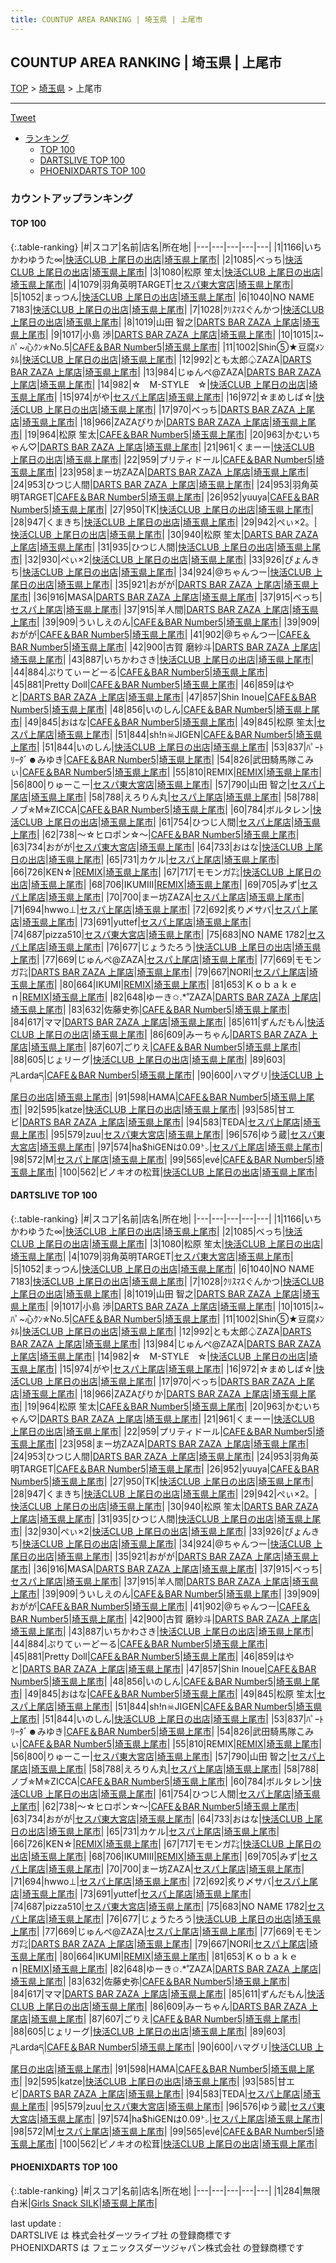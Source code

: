 ```yaml
---
title: COUNTUP AREA RANKING | 埼玉県 | 上尾市
---
```

## COUNTUP AREA RANKING | 埼玉県 | 上尾市

[TOP](/darts/rank/) > [埼玉県](/darts/rank/埼玉県/) > 上尾市

___

<a href="https://twitter.com/share?ref_src=twsrc%5Etfw" data-text="COUNTUP AREA RANKING | 埼玉県上尾市" class="twitter-share-button" data-hashtags="DARTSLIVE,PHOENIXDARTS,darts,ダーツ" data-show-count="false">Tweet</a>

* [ランキング](#カウントアップランキング)
    * [TOP 100](#top-100)
    * [DARTSLIVE TOP 100](#dartslive-top-100)
    * [PHOENIXDARTS TOP 100](#phoenixdarts-top-100)

### カウントアップランキング

#### TOP 100



{:.table-ranking}
|#|スコア|名前|店名|所在地|
|---|---|---|---|---|
|1|1166|<span class="rank-name-dl">いちかわゆうた∞</span>|<a href="https://search.dartslive.com/jp/shop/0dad7f54028bfe35f454cb89828a1cfe">快活CLUB 上尾日の出店</a>|<a href="/darts/rank/埼玉県/上尾市">埼玉県上尾市</a>|
|2|1085|<span class="rank-name-dl">べっち</span>|<a href="https://search.dartslive.com/jp/shop/0dad7f54028bfe35f454cb89828a1cfe">快活CLUB 上尾日の出店</a>|<a href="/darts/rank/埼玉県/上尾市">埼玉県上尾市</a>|
|3|1080|<span class="rank-name-dl">松原 笙太</span>|<a href="https://search.dartslive.com/jp/shop/0dad7f54028bfe35f454cb89828a1cfe">快活CLUB 上尾日の出店</a>|<a href="/darts/rank/埼玉県/上尾市">埼玉県上尾市</a>|
|4|1079|<span class="rank-name-dl">羽角英明TARGET</span>|<a href="https://search.dartslive.com/jp/shop/ed262f0c6525d0c70d9b047a20a7ba1e">セスパ東大宮店</a>|<a href="/darts/rank/埼玉県/上尾市">埼玉県上尾市</a>|
|5|1052|<span class="rank-name-dl">まっつん</span>|<a href="https://search.dartslive.com/jp/shop/0dad7f54028bfe35f454cb89828a1cfe">快活CLUB 上尾日の出店</a>|<a href="/darts/rank/埼玉県/上尾市">埼玉県上尾市</a>|
|6|1040|<span class="rank-name-dl">NO NAME 7183</span>|<a href="https://search.dartslive.com/jp/shop/0dad7f54028bfe35f454cb89828a1cfe">快活CLUB 上尾日の出店</a>|<a href="/darts/rank/埼玉県/上尾市">埼玉県上尾市</a>|
|7|1028|<span class="rank-name-dl">ｸﾘｽﾏｽぐんかつ</span>|<a href="https://search.dartslive.com/jp/shop/0dad7f54028bfe35f454cb89828a1cfe">快活CLUB 上尾日の出店</a>|<a href="/darts/rank/埼玉県/上尾市">埼玉県上尾市</a>|
|8|1019|<span class="rank-name-dl">山田 智之</span>|<a href="https://search.dartslive.com/jp/shop/736c6e2915581b6e0d9b047a20a7ba1e">DARTS BAR ZAZA 上尾店</a>|<a href="/darts/rank/埼玉県/上尾市">埼玉県上尾市</a>|
|9|1017|<span class="rank-name-dl">小島 渉</span>|<a href="https://search.dartslive.com/jp/shop/736c6e2915581b6e0d9b047a20a7ba1e">DARTS BAR ZAZA 上尾店</a>|<a href="/darts/rank/埼玉県/上尾市">埼玉県上尾市</a>|
|10|1015|<span class="rank-name-dl">ｽ~ﾊﾟ~心ｸﾝ✯No.5</span>|<a href="https://search.dartslive.com/jp/shop/0376d5a0e88baa7fb21333aee1bd51e4">CAFE＆BAR Number5</a>|<a href="/darts/rank/埼玉県/上尾市">埼玉県上尾市</a>|
|11|1002|<span class="rank-name-dl">Shin⑤★豆腐ﾒﾝﾀﾙ</span>|<a href="https://search.dartslive.com/jp/shop/0dad7f54028bfe35f454cb89828a1cfe">快活CLUB 上尾日の出店</a>|<a href="/darts/rank/埼玉県/上尾市">埼玉県上尾市</a>|
|12|992|<span class="rank-name-dl">とも太郎♤ZAZA</span>|<a href="https://search.dartslive.com/jp/shop/736c6e2915581b6e0d9b047a20a7ba1e">DARTS BAR ZAZA 上尾店</a>|<a href="/darts/rank/埼玉県/上尾市">埼玉県上尾市</a>|
|13|984|<span class="rank-name-dl">じゅんぺ@ZAZA</span>|<a href="https://search.dartslive.com/jp/shop/736c6e2915581b6e0d9b047a20a7ba1e">DARTS BAR ZAZA 上尾店</a>|<a href="/darts/rank/埼玉県/上尾市">埼玉県上尾市</a>|
|14|982|<span class="rank-name-dl">☆　M-STYLE　☆</span>|<a href="https://search.dartslive.com/jp/shop/0dad7f54028bfe35f454cb89828a1cfe">快活CLUB 上尾日の出店</a>|<a href="/darts/rank/埼玉県/上尾市">埼玉県上尾市</a>|
|15|974|<span class="rank-name-dl">がや</span>|<a href="https://search.dartslive.com/jp/shop/58d510b8d9cc704b0d9b047a20a7ba1e">セスパ上尾店</a>|<a href="/darts/rank/埼玉県/上尾市">埼玉県上尾市</a>|
|16|972|<span class="rank-name-dl">☆まめしば☆</span>|<a href="https://search.dartslive.com/jp/shop/0dad7f54028bfe35f454cb89828a1cfe">快活CLUB 上尾日の出店</a>|<a href="/darts/rank/埼玉県/上尾市">埼玉県上尾市</a>|
|17|970|<span class="rank-name-dl">べっち</span>|<a href="https://search.dartslive.com/jp/shop/736c6e2915581b6e0d9b047a20a7ba1e">DARTS BAR ZAZA 上尾店</a>|<a href="/darts/rank/埼玉県/上尾市">埼玉県上尾市</a>|
|18|966|<span class="rank-name-dl">ZAZAぴりか</span>|<a href="https://search.dartslive.com/jp/shop/736c6e2915581b6e0d9b047a20a7ba1e">DARTS BAR ZAZA 上尾店</a>|<a href="/darts/rank/埼玉県/上尾市">埼玉県上尾市</a>|
|19|964|<span class="rank-name-dl">松原 笙太</span>|<a href="https://search.dartslive.com/jp/shop/0376d5a0e88baa7fb21333aee1bd51e4">CAFE＆BAR Number5</a>|<a href="/darts/rank/埼玉県/上尾市">埼玉県上尾市</a>|
|20|963|<span class="rank-name-dl">かむいちゃん♡</span>|<a href="https://search.dartslive.com/jp/shop/736c6e2915581b6e0d9b047a20a7ba1e">DARTS BAR ZAZA 上尾店</a>|<a href="/darts/rank/埼玉県/上尾市">埼玉県上尾市</a>|
|21|961|<span class="rank-name-dl">くまーー</span>|<a href="https://search.dartslive.com/jp/shop/0dad7f54028bfe35f454cb89828a1cfe">快活CLUB 上尾日の出店</a>|<a href="/darts/rank/埼玉県/上尾市">埼玉県上尾市</a>|
|22|959|<span class="rank-name-dl">プリティドール</span>|<a href="https://search.dartslive.com/jp/shop/0376d5a0e88baa7fb21333aee1bd51e4">CAFE＆BAR Number5</a>|<a href="/darts/rank/埼玉県/上尾市">埼玉県上尾市</a>|
|23|958|<span class="rank-name-dl">まー坊ZAZA</span>|<a href="https://search.dartslive.com/jp/shop/736c6e2915581b6e0d9b047a20a7ba1e">DARTS BAR ZAZA 上尾店</a>|<a href="/darts/rank/埼玉県/上尾市">埼玉県上尾市</a>|
|24|953|<span class="rank-name-dl">ひつじ人間</span>|<a href="https://search.dartslive.com/jp/shop/736c6e2915581b6e0d9b047a20a7ba1e">DARTS BAR ZAZA 上尾店</a>|<a href="/darts/rank/埼玉県/上尾市">埼玉県上尾市</a>|
|24|953|<span class="rank-name-dl">羽角英明TARGET</span>|<a href="https://search.dartslive.com/jp/shop/0376d5a0e88baa7fb21333aee1bd51e4">CAFE＆BAR Number5</a>|<a href="/darts/rank/埼玉県/上尾市">埼玉県上尾市</a>|
|26|952|<span class="rank-name-dl">yuuya</span>|<a href="https://search.dartslive.com/jp/shop/0376d5a0e88baa7fb21333aee1bd51e4">CAFE＆BAR Number5</a>|<a href="/darts/rank/埼玉県/上尾市">埼玉県上尾市</a>|
|27|950|<span class="rank-name-dl">TK</span>|<a href="https://search.dartslive.com/jp/shop/0dad7f54028bfe35f454cb89828a1cfe">快活CLUB 上尾日の出店</a>|<a href="/darts/rank/埼玉県/上尾市">埼玉県上尾市</a>|
|28|947|<span class="rank-name-dl">くまきち</span>|<a href="https://search.dartslive.com/jp/shop/0dad7f54028bfe35f454cb89828a1cfe">快活CLUB 上尾日の出店</a>|<a href="/darts/rank/埼玉県/上尾市">埼玉県上尾市</a>|
|29|942|<span class="rank-name-dl">ぺぃ×2。</span>|<a href="https://search.dartslive.com/jp/shop/0dad7f54028bfe35f454cb89828a1cfe">快活CLUB 上尾日の出店</a>|<a href="/darts/rank/埼玉県/上尾市">埼玉県上尾市</a>|
|30|940|<span class="rank-name-dl">松原 笙太</span>|<a href="https://search.dartslive.com/jp/shop/736c6e2915581b6e0d9b047a20a7ba1e">DARTS BAR ZAZA 上尾店</a>|<a href="/darts/rank/埼玉県/上尾市">埼玉県上尾市</a>|
|31|935|<span class="rank-name-dl">ひつじ人間</span>|<a href="https://search.dartslive.com/jp/shop/0dad7f54028bfe35f454cb89828a1cfe">快活CLUB 上尾日の出店</a>|<a href="/darts/rank/埼玉県/上尾市">埼玉県上尾市</a>|
|32|930|<span class="rank-name-dl">ぺぃ×2</span>|<a href="https://search.dartslive.com/jp/shop/0dad7f54028bfe35f454cb89828a1cfe">快活CLUB 上尾日の出店</a>|<a href="/darts/rank/埼玉県/上尾市">埼玉県上尾市</a>|
|33|926|<span class="rank-name-dl">ぴょんきち</span>|<a href="https://search.dartslive.com/jp/shop/0dad7f54028bfe35f454cb89828a1cfe">快活CLUB 上尾日の出店</a>|<a href="/darts/rank/埼玉県/上尾市">埼玉県上尾市</a>|
|34|924|<span class="rank-name-dl">@ちゃんつー</span>|<a href="https://search.dartslive.com/jp/shop/0dad7f54028bfe35f454cb89828a1cfe">快活CLUB 上尾日の出店</a>|<a href="/darts/rank/埼玉県/上尾市">埼玉県上尾市</a>|
|35|921|<span class="rank-name-dl">おがが</span>|<a href="https://search.dartslive.com/jp/shop/736c6e2915581b6e0d9b047a20a7ba1e">DARTS BAR ZAZA 上尾店</a>|<a href="/darts/rank/埼玉県/上尾市">埼玉県上尾市</a>|
|36|916|<span class="rank-name-dl">MASA</span>|<a href="https://search.dartslive.com/jp/shop/736c6e2915581b6e0d9b047a20a7ba1e">DARTS BAR ZAZA 上尾店</a>|<a href="/darts/rank/埼玉県/上尾市">埼玉県上尾市</a>|
|37|915|<span class="rank-name-dl">べっち</span>|<a href="https://search.dartslive.com/jp/shop/58d510b8d9cc704b0d9b047a20a7ba1e">セスパ上尾店</a>|<a href="/darts/rank/埼玉県/上尾市">埼玉県上尾市</a>|
|37|915|<span class="rank-name-dl">羊人間</span>|<a href="https://search.dartslive.com/jp/shop/736c6e2915581b6e0d9b047a20a7ba1e">DARTS BAR ZAZA 上尾店</a>|<a href="/darts/rank/埼玉県/上尾市">埼玉県上尾市</a>|
|39|909|<span class="rank-name-dl">ういしえのん</span>|<a href="https://search.dartslive.com/jp/shop/0376d5a0e88baa7fb21333aee1bd51e4">CAFE＆BAR Number5</a>|<a href="/darts/rank/埼玉県/上尾市">埼玉県上尾市</a>|
|39|909|<span class="rank-name-dl">おがが</span>|<a href="https://search.dartslive.com/jp/shop/0376d5a0e88baa7fb21333aee1bd51e4">CAFE＆BAR Number5</a>|<a href="/darts/rank/埼玉県/上尾市">埼玉県上尾市</a>|
|41|902|<span class="rank-name-dl">@ちゃんつー</span>|<a href="https://search.dartslive.com/jp/shop/0376d5a0e88baa7fb21333aee1bd51e4">CAFE＆BAR Number5</a>|<a href="/darts/rank/埼玉県/上尾市">埼玉県上尾市</a>|
|42|900|<span class="rank-name-dl">古賀 磨紗斗</span>|<a href="https://search.dartslive.com/jp/shop/736c6e2915581b6e0d9b047a20a7ba1e">DARTS BAR ZAZA 上尾店</a>|<a href="/darts/rank/埼玉県/上尾市">埼玉県上尾市</a>|
|43|887|<span class="rank-name-dl">いちかわさき</span>|<a href="https://search.dartslive.com/jp/shop/0dad7f54028bfe35f454cb89828a1cfe">快活CLUB 上尾日の出店</a>|<a href="/darts/rank/埼玉県/上尾市">埼玉県上尾市</a>|
|44|884|<span class="rank-name-dl">ぷりてぃーどーる</span>|<a href="https://search.dartslive.com/jp/shop/0376d5a0e88baa7fb21333aee1bd51e4">CAFE＆BAR Number5</a>|<a href="/darts/rank/埼玉県/上尾市">埼玉県上尾市</a>|
|45|881|<span class="rank-name-dl">Pretty Doll</span>|<a href="https://search.dartslive.com/jp/shop/0376d5a0e88baa7fb21333aee1bd51e4">CAFE＆BAR Number5</a>|<a href="/darts/rank/埼玉県/上尾市">埼玉県上尾市</a>|
|46|859|<span class="rank-name-dl">はやと</span>|<a href="https://search.dartslive.com/jp/shop/736c6e2915581b6e0d9b047a20a7ba1e">DARTS BAR ZAZA 上尾店</a>|<a href="/darts/rank/埼玉県/上尾市">埼玉県上尾市</a>|
|47|857|<span class="rank-name-dl">Shin Inoue</span>|<a href="https://search.dartslive.com/jp/shop/0376d5a0e88baa7fb21333aee1bd51e4">CAFE＆BAR Number5</a>|<a href="/darts/rank/埼玉県/上尾市">埼玉県上尾市</a>|
|48|856|<span class="rank-name-dl">いのしん</span>|<a href="https://search.dartslive.com/jp/shop/0376d5a0e88baa7fb21333aee1bd51e4">CAFE＆BAR Number5</a>|<a href="/darts/rank/埼玉県/上尾市">埼玉県上尾市</a>|
|49|845|<span class="rank-name-dl">おはな</span>|<a href="https://search.dartslive.com/jp/shop/0376d5a0e88baa7fb21333aee1bd51e4">CAFE＆BAR Number5</a>|<a href="/darts/rank/埼玉県/上尾市">埼玉県上尾市</a>|
|49|845|<span class="rank-name-dl">松原 笙太</span>|<a href="https://search.dartslive.com/jp/shop/58d510b8d9cc704b0d9b047a20a7ba1e">セスパ上尾店</a>|<a href="/darts/rank/埼玉県/上尾市">埼玉県上尾市</a>|
|51|844|<span class="rank-name-dl">sh!n☠JIGEN</span>|<a href="https://search.dartslive.com/jp/shop/0376d5a0e88baa7fb21333aee1bd51e4">CAFE＆BAR Number5</a>|<a href="/darts/rank/埼玉県/上尾市">埼玉県上尾市</a>|
|51|844|<span class="rank-name-dl">いのしん</span>|<a href="https://search.dartslive.com/jp/shop/0dad7f54028bfe35f454cb89828a1cfe">快活CLUB 上尾日の出店</a>|<a href="/darts/rank/埼玉県/上尾市">埼玉県上尾市</a>|
|53|837|<span class="rank-name-dl">ﾊﾟｰﾄﾘｰﾀﾞ☻みゆき</span>|<a href="https://search.dartslive.com/jp/shop/0376d5a0e88baa7fb21333aee1bd51e4">CAFE＆BAR Number5</a>|<a href="/darts/rank/埼玉県/上尾市">埼玉県上尾市</a>|
|54|826|<span class="rank-name-dl">武田騎馬隊こみぃ</span>|<a href="https://search.dartslive.com/jp/shop/0376d5a0e88baa7fb21333aee1bd51e4">CAFE＆BAR Number5</a>|<a href="/darts/rank/埼玉県/上尾市">埼玉県上尾市</a>|
|55|810|<span class="rank-name-dl">REMIX</span>|<a href="https://search.dartslive.com/jp/shop/f6cabe42593391200d9b047a20a7ba1e">REMIX</a>|<a href="/darts/rank/埼玉県/上尾市">埼玉県上尾市</a>|
|56|800|<span class="rank-name-dl">りゅーこー</span>|<a href="https://search.dartslive.com/jp/shop/ed262f0c6525d0c70d9b047a20a7ba1e">セスパ東大宮店</a>|<a href="/darts/rank/埼玉県/上尾市">埼玉県上尾市</a>|
|57|790|<span class="rank-name-dl">山田 智之</span>|<a href="https://search.dartslive.com/jp/shop/58d510b8d9cc704b0d9b047a20a7ba1e">セスパ上尾店</a>|<a href="/darts/rank/埼玉県/上尾市">埼玉県上尾市</a>|
|58|788|<span class="rank-name-dl">えろりん丸</span>|<a href="https://search.dartslive.com/jp/shop/58d510b8d9cc704b0d9b047a20a7ba1e">セスパ上尾店</a>|<a href="/darts/rank/埼玉県/上尾市">埼玉県上尾市</a>|
|58|788|<span class="rank-name-dl">ノブ✯M✯ZICCA</span>|<a href="https://search.dartslive.com/jp/shop/0376d5a0e88baa7fb21333aee1bd51e4">CAFE＆BAR Number5</a>|<a href="/darts/rank/埼玉県/上尾市">埼玉県上尾市</a>|
|60|784|<span class="rank-name-dl">ボルタレン</span>|<a href="https://search.dartslive.com/jp/shop/0dad7f54028bfe35f454cb89828a1cfe">快活CLUB 上尾日の出店</a>|<a href="/darts/rank/埼玉県/上尾市">埼玉県上尾市</a>|
|61|754|<span class="rank-name-dl">ひつじ人間</span>|<a href="https://search.dartslive.com/jp/shop/58d510b8d9cc704b0d9b047a20a7ba1e">セスパ上尾店</a>|<a href="/darts/rank/埼玉県/上尾市">埼玉県上尾市</a>|
|62|738|<span class="rank-name-dl">〜☆ヒロポン☆〜</span>|<a href="https://search.dartslive.com/jp/shop/0376d5a0e88baa7fb21333aee1bd51e4">CAFE＆BAR Number5</a>|<a href="/darts/rank/埼玉県/上尾市">埼玉県上尾市</a>|
|63|734|<span class="rank-name-dl">おがが</span>|<a href="https://search.dartslive.com/jp/shop/ed262f0c6525d0c70d9b047a20a7ba1e">セスパ東大宮店</a>|<a href="/darts/rank/埼玉県/上尾市">埼玉県上尾市</a>|
|64|733|<span class="rank-name-dl">おはな</span>|<a href="https://search.dartslive.com/jp/shop/0dad7f54028bfe35f454cb89828a1cfe">快活CLUB 上尾日の出店</a>|<a href="/darts/rank/埼玉県/上尾市">埼玉県上尾市</a>|
|65|731|<span class="rank-name-dl">カケル</span>|<a href="https://search.dartslive.com/jp/shop/58d510b8d9cc704b0d9b047a20a7ba1e">セスパ上尾店</a>|<a href="/darts/rank/埼玉県/上尾市">埼玉県上尾市</a>|
|66|726|<span class="rank-name-dl">KEN☆</span>|<a href="https://search.dartslive.com/jp/shop/f6cabe42593391200d9b047a20a7ba1e">REMIX</a>|<a href="/darts/rank/埼玉県/上尾市">埼玉県上尾市</a>|
|67|717|<span class="rank-name-dl">モモンガ㌠</span>|<a href="https://search.dartslive.com/jp/shop/0dad7f54028bfe35f454cb89828a1cfe">快活CLUB 上尾日の出店</a>|<a href="/darts/rank/埼玉県/上尾市">埼玉県上尾市</a>|
|68|706|<span class="rank-name-dl">IKUMⅢ</span>|<a href="https://search.dartslive.com/jp/shop/f6cabe42593391200d9b047a20a7ba1e">REMIX</a>|<a href="/darts/rank/埼玉県/上尾市">埼玉県上尾市</a>|
|69|705|<span class="rank-name-dl">みず</span>|<a href="https://search.dartslive.com/jp/shop/58d510b8d9cc704b0d9b047a20a7ba1e">セスパ上尾店</a>|<a href="/darts/rank/埼玉県/上尾市">埼玉県上尾市</a>|
|70|700|<span class="rank-name-dl">まー坊ZAZA</span>|<a href="https://search.dartslive.com/jp/shop/58d510b8d9cc704b0d9b047a20a7ba1e">セスパ上尾店</a>|<a href="/darts/rank/埼玉県/上尾市">埼玉県上尾市</a>|
|71|694|<span class="rank-name-dl">hwwo⊥</span>|<a href="https://search.dartslive.com/jp/shop/58d510b8d9cc704b0d9b047a20a7ba1e">セスパ上尾店</a>|<a href="/darts/rank/埼玉県/上尾市">埼玉県上尾市</a>|
|72|692|<span class="rank-name-dl">炙り〆サバ</span>|<a href="https://search.dartslive.com/jp/shop/58d510b8d9cc704b0d9b047a20a7ba1e">セスパ上尾店</a>|<a href="/darts/rank/埼玉県/上尾市">埼玉県上尾市</a>|
|73|691|<span class="rank-name-dl">yuttef</span>|<a href="https://search.dartslive.com/jp/shop/58d510b8d9cc704b0d9b047a20a7ba1e">セスパ上尾店</a>|<a href="/darts/rank/埼玉県/上尾市">埼玉県上尾市</a>|
|74|687|<span class="rank-name-dl">pizza510</span>|<a href="https://search.dartslive.com/jp/shop/ed262f0c6525d0c70d9b047a20a7ba1e">セスパ東大宮店</a>|<a href="/darts/rank/埼玉県/上尾市">埼玉県上尾市</a>|
|75|683|<span class="rank-name-dl">NO NAME 1782</span>|<a href="https://search.dartslive.com/jp/shop/58d510b8d9cc704b0d9b047a20a7ba1e">セスパ上尾店</a>|<a href="/darts/rank/埼玉県/上尾市">埼玉県上尾市</a>|
|76|677|<span class="rank-name-dl">じょうたろう</span>|<a href="https://search.dartslive.com/jp/shop/0dad7f54028bfe35f454cb89828a1cfe">快活CLUB 上尾日の出店</a>|<a href="/darts/rank/埼玉県/上尾市">埼玉県上尾市</a>|
|77|669|<span class="rank-name-dl">じゅんぺ@ZAZA</span>|<a href="https://search.dartslive.com/jp/shop/58d510b8d9cc704b0d9b047a20a7ba1e">セスパ上尾店</a>|<a href="/darts/rank/埼玉県/上尾市">埼玉県上尾市</a>|
|77|669|<span class="rank-name-dl">モモンガ㌠</span>|<a href="https://search.dartslive.com/jp/shop/736c6e2915581b6e0d9b047a20a7ba1e">DARTS BAR ZAZA 上尾店</a>|<a href="/darts/rank/埼玉県/上尾市">埼玉県上尾市</a>|
|79|667|<span class="rank-name-dl">NORI</span>|<a href="https://search.dartslive.com/jp/shop/58d510b8d9cc704b0d9b047a20a7ba1e">セスパ上尾店</a>|<a href="/darts/rank/埼玉県/上尾市">埼玉県上尾市</a>|
|80|664|<span class="rank-name-dl">IKUMI</span>|<a href="https://search.dartslive.com/jp/shop/f6cabe42593391200d9b047a20a7ba1e">REMIX</a>|<a href="/darts/rank/埼玉県/上尾市">埼玉県上尾市</a>|
|81|653|<span class="rank-name-dl">Ｋｏｂａｋｅｎ</span>|<a href="https://search.dartslive.com/jp/shop/f6cabe42593391200d9b047a20a7ba1e">REMIX</a>|<a href="/darts/rank/埼玉県/上尾市">埼玉県上尾市</a>|
|82|648|<span class="rank-name-dl">ゆーき✩.*˚ZAZA</span>|<a href="https://search.dartslive.com/jp/shop/736c6e2915581b6e0d9b047a20a7ba1e">DARTS BAR ZAZA 上尾店</a>|<a href="/darts/rank/埼玉県/上尾市">埼玉県上尾市</a>|
|83|632|<span class="rank-name-dl">佐藤史弥</span>|<a href="https://search.dartslive.com/jp/shop/0376d5a0e88baa7fb21333aee1bd51e4">CAFE＆BAR Number5</a>|<a href="/darts/rank/埼玉県/上尾市">埼玉県上尾市</a>|
|84|617|<span class="rank-name-dl">ママ</span>|<a href="https://search.dartslive.com/jp/shop/736c6e2915581b6e0d9b047a20a7ba1e">DARTS BAR ZAZA 上尾店</a>|<a href="/darts/rank/埼玉県/上尾市">埼玉県上尾市</a>|
|85|611|<span class="rank-name-dl">ずんだもん</span>|<a href="https://search.dartslive.com/jp/shop/0dad7f54028bfe35f454cb89828a1cfe">快活CLUB 上尾日の出店</a>|<a href="/darts/rank/埼玉県/上尾市">埼玉県上尾市</a>|
|86|609|<span class="rank-name-dl">みーちゃん</span>|<a href="https://search.dartslive.com/jp/shop/736c6e2915581b6e0d9b047a20a7ba1e">DARTS BAR ZAZA 上尾店</a>|<a href="/darts/rank/埼玉県/上尾市">埼玉県上尾市</a>|
|87|607|<span class="rank-name-dl">ごりえ</span>|<a href="https://search.dartslive.com/jp/shop/0376d5a0e88baa7fb21333aee1bd51e4">CAFE＆BAR Number5</a>|<a href="/darts/rank/埼玉県/上尾市">埼玉県上尾市</a>|
|88|605|<span class="rank-name-dl">じょリーグ</span>|<a href="https://search.dartslive.com/jp/shop/0dad7f54028bfe35f454cb89828a1cfe">快活CLUB 上尾日の出店</a>|<a href="/darts/rank/埼玉県/上尾市">埼玉県上尾市</a>|
|89|603|<span class="rank-name-dl">ཌLardaད﻿</span>|<a href="https://search.dartslive.com/jp/shop/0376d5a0e88baa7fb21333aee1bd51e4">CAFE＆BAR Number5</a>|<a href="/darts/rank/埼玉県/上尾市">埼玉県上尾市</a>|
|90|600|<span class="rank-name-dl">ハマグリ</span>|<a href="https://search.dartslive.com/jp/shop/0dad7f54028bfe35f454cb89828a1cfe">快活CLUB 上尾日の出店</a>|<a href="/darts/rank/埼玉県/上尾市">埼玉県上尾市</a>|
|91|598|<span class="rank-name-dl">HAMA</span>|<a href="https://search.dartslive.com/jp/shop/0376d5a0e88baa7fb21333aee1bd51e4">CAFE＆BAR Number5</a>|<a href="/darts/rank/埼玉県/上尾市">埼玉県上尾市</a>|
|92|595|<span class="rank-name-dl">katze</span>|<a href="https://search.dartslive.com/jp/shop/0dad7f54028bfe35f454cb89828a1cfe">快活CLUB 上尾日の出店</a>|<a href="/darts/rank/埼玉県/上尾市">埼玉県上尾市</a>|
|93|585|<span class="rank-name-dl">甘エビ</span>|<a href="https://search.dartslive.com/jp/shop/736c6e2915581b6e0d9b047a20a7ba1e">DARTS BAR ZAZA 上尾店</a>|<a href="/darts/rank/埼玉県/上尾市">埼玉県上尾市</a>|
|94|583|<span class="rank-name-dl">TEDA</span>|<a href="https://search.dartslive.com/jp/shop/58d510b8d9cc704b0d9b047a20a7ba1e">セスパ上尾店</a>|<a href="/darts/rank/埼玉県/上尾市">埼玉県上尾市</a>|
|95|579|<span class="rank-name-dl">zuu</span>|<a href="https://search.dartslive.com/jp/shop/ed262f0c6525d0c70d9b047a20a7ba1e">セスパ東大宮店</a>|<a href="/darts/rank/埼玉県/上尾市">埼玉県上尾市</a>|
|96|576|<span class="rank-name-dl">ゆう蔵</span>|<a href="https://search.dartslive.com/jp/shop/ed262f0c6525d0c70d9b047a20a7ba1e">セスパ東大宮店</a>|<a href="/darts/rank/埼玉県/上尾市">埼玉県上尾市</a>|
|97|574|<span class="rank-name-dl">ha$hiGENは0.09㌧</span>|<a href="https://search.dartslive.com/jp/shop/58d510b8d9cc704b0d9b047a20a7ba1e">セスパ上尾店</a>|<a href="/darts/rank/埼玉県/上尾市">埼玉県上尾市</a>|
|98|572|<span class="rank-name-dl">M</span>|<a href="https://search.dartslive.com/jp/shop/58d510b8d9cc704b0d9b047a20a7ba1e">セスパ上尾店</a>|<a href="/darts/rank/埼玉県/上尾市">埼玉県上尾市</a>|
|99|565|<span class="rank-name-dl">evé</span>|<a href="https://search.dartslive.com/jp/shop/0376d5a0e88baa7fb21333aee1bd51e4">CAFE＆BAR Number5</a>|<a href="/darts/rank/埼玉県/上尾市">埼玉県上尾市</a>|
|100|562|<span class="rank-name-dl">ピノキオの松茸</span>|<a href="https://search.dartslive.com/jp/shop/0dad7f54028bfe35f454cb89828a1cfe">快活CLUB 上尾日の出店</a>|<a href="/darts/rank/埼玉県/上尾市">埼玉県上尾市</a>|


#### DARTSLIVE TOP 100



{:.table-ranking}
|#|スコア|名前|店名|所在地|
|---|---|---|---|---|
|1|1166|<span class="rank-name-dl">いちかわゆうた∞</span>|<a href="https://search.dartslive.com/jp/shop/0dad7f54028bfe35f454cb89828a1cfe">快活CLUB 上尾日の出店</a>|<a href="/darts/rank/埼玉県/上尾市">埼玉県上尾市</a>|
|2|1085|<span class="rank-name-dl">べっち</span>|<a href="https://search.dartslive.com/jp/shop/0dad7f54028bfe35f454cb89828a1cfe">快活CLUB 上尾日の出店</a>|<a href="/darts/rank/埼玉県/上尾市">埼玉県上尾市</a>|
|3|1080|<span class="rank-name-dl">松原 笙太</span>|<a href="https://search.dartslive.com/jp/shop/0dad7f54028bfe35f454cb89828a1cfe">快活CLUB 上尾日の出店</a>|<a href="/darts/rank/埼玉県/上尾市">埼玉県上尾市</a>|
|4|1079|<span class="rank-name-dl">羽角英明TARGET</span>|<a href="https://search.dartslive.com/jp/shop/ed262f0c6525d0c70d9b047a20a7ba1e">セスパ東大宮店</a>|<a href="/darts/rank/埼玉県/上尾市">埼玉県上尾市</a>|
|5|1052|<span class="rank-name-dl">まっつん</span>|<a href="https://search.dartslive.com/jp/shop/0dad7f54028bfe35f454cb89828a1cfe">快活CLUB 上尾日の出店</a>|<a href="/darts/rank/埼玉県/上尾市">埼玉県上尾市</a>|
|6|1040|<span class="rank-name-dl">NO NAME 7183</span>|<a href="https://search.dartslive.com/jp/shop/0dad7f54028bfe35f454cb89828a1cfe">快活CLUB 上尾日の出店</a>|<a href="/darts/rank/埼玉県/上尾市">埼玉県上尾市</a>|
|7|1028|<span class="rank-name-dl">ｸﾘｽﾏｽぐんかつ</span>|<a href="https://search.dartslive.com/jp/shop/0dad7f54028bfe35f454cb89828a1cfe">快活CLUB 上尾日の出店</a>|<a href="/darts/rank/埼玉県/上尾市">埼玉県上尾市</a>|
|8|1019|<span class="rank-name-dl">山田 智之</span>|<a href="https://search.dartslive.com/jp/shop/736c6e2915581b6e0d9b047a20a7ba1e">DARTS BAR ZAZA 上尾店</a>|<a href="/darts/rank/埼玉県/上尾市">埼玉県上尾市</a>|
|9|1017|<span class="rank-name-dl">小島 渉</span>|<a href="https://search.dartslive.com/jp/shop/736c6e2915581b6e0d9b047a20a7ba1e">DARTS BAR ZAZA 上尾店</a>|<a href="/darts/rank/埼玉県/上尾市">埼玉県上尾市</a>|
|10|1015|<span class="rank-name-dl">ｽ~ﾊﾟ~心ｸﾝ✯No.5</span>|<a href="https://search.dartslive.com/jp/shop/0376d5a0e88baa7fb21333aee1bd51e4">CAFE＆BAR Number5</a>|<a href="/darts/rank/埼玉県/上尾市">埼玉県上尾市</a>|
|11|1002|<span class="rank-name-dl">Shin⑤★豆腐ﾒﾝﾀﾙ</span>|<a href="https://search.dartslive.com/jp/shop/0dad7f54028bfe35f454cb89828a1cfe">快活CLUB 上尾日の出店</a>|<a href="/darts/rank/埼玉県/上尾市">埼玉県上尾市</a>|
|12|992|<span class="rank-name-dl">とも太郎♤ZAZA</span>|<a href="https://search.dartslive.com/jp/shop/736c6e2915581b6e0d9b047a20a7ba1e">DARTS BAR ZAZA 上尾店</a>|<a href="/darts/rank/埼玉県/上尾市">埼玉県上尾市</a>|
|13|984|<span class="rank-name-dl">じゅんぺ@ZAZA</span>|<a href="https://search.dartslive.com/jp/shop/736c6e2915581b6e0d9b047a20a7ba1e">DARTS BAR ZAZA 上尾店</a>|<a href="/darts/rank/埼玉県/上尾市">埼玉県上尾市</a>|
|14|982|<span class="rank-name-dl">☆　M-STYLE　☆</span>|<a href="https://search.dartslive.com/jp/shop/0dad7f54028bfe35f454cb89828a1cfe">快活CLUB 上尾日の出店</a>|<a href="/darts/rank/埼玉県/上尾市">埼玉県上尾市</a>|
|15|974|<span class="rank-name-dl">がや</span>|<a href="https://search.dartslive.com/jp/shop/58d510b8d9cc704b0d9b047a20a7ba1e">セスパ上尾店</a>|<a href="/darts/rank/埼玉県/上尾市">埼玉県上尾市</a>|
|16|972|<span class="rank-name-dl">☆まめしば☆</span>|<a href="https://search.dartslive.com/jp/shop/0dad7f54028bfe35f454cb89828a1cfe">快活CLUB 上尾日の出店</a>|<a href="/darts/rank/埼玉県/上尾市">埼玉県上尾市</a>|
|17|970|<span class="rank-name-dl">べっち</span>|<a href="https://search.dartslive.com/jp/shop/736c6e2915581b6e0d9b047a20a7ba1e">DARTS BAR ZAZA 上尾店</a>|<a href="/darts/rank/埼玉県/上尾市">埼玉県上尾市</a>|
|18|966|<span class="rank-name-dl">ZAZAぴりか</span>|<a href="https://search.dartslive.com/jp/shop/736c6e2915581b6e0d9b047a20a7ba1e">DARTS BAR ZAZA 上尾店</a>|<a href="/darts/rank/埼玉県/上尾市">埼玉県上尾市</a>|
|19|964|<span class="rank-name-dl">松原 笙太</span>|<a href="https://search.dartslive.com/jp/shop/0376d5a0e88baa7fb21333aee1bd51e4">CAFE＆BAR Number5</a>|<a href="/darts/rank/埼玉県/上尾市">埼玉県上尾市</a>|
|20|963|<span class="rank-name-dl">かむいちゃん♡</span>|<a href="https://search.dartslive.com/jp/shop/736c6e2915581b6e0d9b047a20a7ba1e">DARTS BAR ZAZA 上尾店</a>|<a href="/darts/rank/埼玉県/上尾市">埼玉県上尾市</a>|
|21|961|<span class="rank-name-dl">くまーー</span>|<a href="https://search.dartslive.com/jp/shop/0dad7f54028bfe35f454cb89828a1cfe">快活CLUB 上尾日の出店</a>|<a href="/darts/rank/埼玉県/上尾市">埼玉県上尾市</a>|
|22|959|<span class="rank-name-dl">プリティドール</span>|<a href="https://search.dartslive.com/jp/shop/0376d5a0e88baa7fb21333aee1bd51e4">CAFE＆BAR Number5</a>|<a href="/darts/rank/埼玉県/上尾市">埼玉県上尾市</a>|
|23|958|<span class="rank-name-dl">まー坊ZAZA</span>|<a href="https://search.dartslive.com/jp/shop/736c6e2915581b6e0d9b047a20a7ba1e">DARTS BAR ZAZA 上尾店</a>|<a href="/darts/rank/埼玉県/上尾市">埼玉県上尾市</a>|
|24|953|<span class="rank-name-dl">ひつじ人間</span>|<a href="https://search.dartslive.com/jp/shop/736c6e2915581b6e0d9b047a20a7ba1e">DARTS BAR ZAZA 上尾店</a>|<a href="/darts/rank/埼玉県/上尾市">埼玉県上尾市</a>|
|24|953|<span class="rank-name-dl">羽角英明TARGET</span>|<a href="https://search.dartslive.com/jp/shop/0376d5a0e88baa7fb21333aee1bd51e4">CAFE＆BAR Number5</a>|<a href="/darts/rank/埼玉県/上尾市">埼玉県上尾市</a>|
|26|952|<span class="rank-name-dl">yuuya</span>|<a href="https://search.dartslive.com/jp/shop/0376d5a0e88baa7fb21333aee1bd51e4">CAFE＆BAR Number5</a>|<a href="/darts/rank/埼玉県/上尾市">埼玉県上尾市</a>|
|27|950|<span class="rank-name-dl">TK</span>|<a href="https://search.dartslive.com/jp/shop/0dad7f54028bfe35f454cb89828a1cfe">快活CLUB 上尾日の出店</a>|<a href="/darts/rank/埼玉県/上尾市">埼玉県上尾市</a>|
|28|947|<span class="rank-name-dl">くまきち</span>|<a href="https://search.dartslive.com/jp/shop/0dad7f54028bfe35f454cb89828a1cfe">快活CLUB 上尾日の出店</a>|<a href="/darts/rank/埼玉県/上尾市">埼玉県上尾市</a>|
|29|942|<span class="rank-name-dl">ぺぃ×2。</span>|<a href="https://search.dartslive.com/jp/shop/0dad7f54028bfe35f454cb89828a1cfe">快活CLUB 上尾日の出店</a>|<a href="/darts/rank/埼玉県/上尾市">埼玉県上尾市</a>|
|30|940|<span class="rank-name-dl">松原 笙太</span>|<a href="https://search.dartslive.com/jp/shop/736c6e2915581b6e0d9b047a20a7ba1e">DARTS BAR ZAZA 上尾店</a>|<a href="/darts/rank/埼玉県/上尾市">埼玉県上尾市</a>|
|31|935|<span class="rank-name-dl">ひつじ人間</span>|<a href="https://search.dartslive.com/jp/shop/0dad7f54028bfe35f454cb89828a1cfe">快活CLUB 上尾日の出店</a>|<a href="/darts/rank/埼玉県/上尾市">埼玉県上尾市</a>|
|32|930|<span class="rank-name-dl">ぺぃ×2</span>|<a href="https://search.dartslive.com/jp/shop/0dad7f54028bfe35f454cb89828a1cfe">快活CLUB 上尾日の出店</a>|<a href="/darts/rank/埼玉県/上尾市">埼玉県上尾市</a>|
|33|926|<span class="rank-name-dl">ぴょんきち</span>|<a href="https://search.dartslive.com/jp/shop/0dad7f54028bfe35f454cb89828a1cfe">快活CLUB 上尾日の出店</a>|<a href="/darts/rank/埼玉県/上尾市">埼玉県上尾市</a>|
|34|924|<span class="rank-name-dl">@ちゃんつー</span>|<a href="https://search.dartslive.com/jp/shop/0dad7f54028bfe35f454cb89828a1cfe">快活CLUB 上尾日の出店</a>|<a href="/darts/rank/埼玉県/上尾市">埼玉県上尾市</a>|
|35|921|<span class="rank-name-dl">おがが</span>|<a href="https://search.dartslive.com/jp/shop/736c6e2915581b6e0d9b047a20a7ba1e">DARTS BAR ZAZA 上尾店</a>|<a href="/darts/rank/埼玉県/上尾市">埼玉県上尾市</a>|
|36|916|<span class="rank-name-dl">MASA</span>|<a href="https://search.dartslive.com/jp/shop/736c6e2915581b6e0d9b047a20a7ba1e">DARTS BAR ZAZA 上尾店</a>|<a href="/darts/rank/埼玉県/上尾市">埼玉県上尾市</a>|
|37|915|<span class="rank-name-dl">べっち</span>|<a href="https://search.dartslive.com/jp/shop/58d510b8d9cc704b0d9b047a20a7ba1e">セスパ上尾店</a>|<a href="/darts/rank/埼玉県/上尾市">埼玉県上尾市</a>|
|37|915|<span class="rank-name-dl">羊人間</span>|<a href="https://search.dartslive.com/jp/shop/736c6e2915581b6e0d9b047a20a7ba1e">DARTS BAR ZAZA 上尾店</a>|<a href="/darts/rank/埼玉県/上尾市">埼玉県上尾市</a>|
|39|909|<span class="rank-name-dl">ういしえのん</span>|<a href="https://search.dartslive.com/jp/shop/0376d5a0e88baa7fb21333aee1bd51e4">CAFE＆BAR Number5</a>|<a href="/darts/rank/埼玉県/上尾市">埼玉県上尾市</a>|
|39|909|<span class="rank-name-dl">おがが</span>|<a href="https://search.dartslive.com/jp/shop/0376d5a0e88baa7fb21333aee1bd51e4">CAFE＆BAR Number5</a>|<a href="/darts/rank/埼玉県/上尾市">埼玉県上尾市</a>|
|41|902|<span class="rank-name-dl">@ちゃんつー</span>|<a href="https://search.dartslive.com/jp/shop/0376d5a0e88baa7fb21333aee1bd51e4">CAFE＆BAR Number5</a>|<a href="/darts/rank/埼玉県/上尾市">埼玉県上尾市</a>|
|42|900|<span class="rank-name-dl">古賀 磨紗斗</span>|<a href="https://search.dartslive.com/jp/shop/736c6e2915581b6e0d9b047a20a7ba1e">DARTS BAR ZAZA 上尾店</a>|<a href="/darts/rank/埼玉県/上尾市">埼玉県上尾市</a>|
|43|887|<span class="rank-name-dl">いちかわさき</span>|<a href="https://search.dartslive.com/jp/shop/0dad7f54028bfe35f454cb89828a1cfe">快活CLUB 上尾日の出店</a>|<a href="/darts/rank/埼玉県/上尾市">埼玉県上尾市</a>|
|44|884|<span class="rank-name-dl">ぷりてぃーどーる</span>|<a href="https://search.dartslive.com/jp/shop/0376d5a0e88baa7fb21333aee1bd51e4">CAFE＆BAR Number5</a>|<a href="/darts/rank/埼玉県/上尾市">埼玉県上尾市</a>|
|45|881|<span class="rank-name-dl">Pretty Doll</span>|<a href="https://search.dartslive.com/jp/shop/0376d5a0e88baa7fb21333aee1bd51e4">CAFE＆BAR Number5</a>|<a href="/darts/rank/埼玉県/上尾市">埼玉県上尾市</a>|
|46|859|<span class="rank-name-dl">はやと</span>|<a href="https://search.dartslive.com/jp/shop/736c6e2915581b6e0d9b047a20a7ba1e">DARTS BAR ZAZA 上尾店</a>|<a href="/darts/rank/埼玉県/上尾市">埼玉県上尾市</a>|
|47|857|<span class="rank-name-dl">Shin Inoue</span>|<a href="https://search.dartslive.com/jp/shop/0376d5a0e88baa7fb21333aee1bd51e4">CAFE＆BAR Number5</a>|<a href="/darts/rank/埼玉県/上尾市">埼玉県上尾市</a>|
|48|856|<span class="rank-name-dl">いのしん</span>|<a href="https://search.dartslive.com/jp/shop/0376d5a0e88baa7fb21333aee1bd51e4">CAFE＆BAR Number5</a>|<a href="/darts/rank/埼玉県/上尾市">埼玉県上尾市</a>|
|49|845|<span class="rank-name-dl">おはな</span>|<a href="https://search.dartslive.com/jp/shop/0376d5a0e88baa7fb21333aee1bd51e4">CAFE＆BAR Number5</a>|<a href="/darts/rank/埼玉県/上尾市">埼玉県上尾市</a>|
|49|845|<span class="rank-name-dl">松原 笙太</span>|<a href="https://search.dartslive.com/jp/shop/58d510b8d9cc704b0d9b047a20a7ba1e">セスパ上尾店</a>|<a href="/darts/rank/埼玉県/上尾市">埼玉県上尾市</a>|
|51|844|<span class="rank-name-dl">sh!n☠JIGEN</span>|<a href="https://search.dartslive.com/jp/shop/0376d5a0e88baa7fb21333aee1bd51e4">CAFE＆BAR Number5</a>|<a href="/darts/rank/埼玉県/上尾市">埼玉県上尾市</a>|
|51|844|<span class="rank-name-dl">いのしん</span>|<a href="https://search.dartslive.com/jp/shop/0dad7f54028bfe35f454cb89828a1cfe">快活CLUB 上尾日の出店</a>|<a href="/darts/rank/埼玉県/上尾市">埼玉県上尾市</a>|
|53|837|<span class="rank-name-dl">ﾊﾟｰﾄﾘｰﾀﾞ☻みゆき</span>|<a href="https://search.dartslive.com/jp/shop/0376d5a0e88baa7fb21333aee1bd51e4">CAFE＆BAR Number5</a>|<a href="/darts/rank/埼玉県/上尾市">埼玉県上尾市</a>|
|54|826|<span class="rank-name-dl">武田騎馬隊こみぃ</span>|<a href="https://search.dartslive.com/jp/shop/0376d5a0e88baa7fb21333aee1bd51e4">CAFE＆BAR Number5</a>|<a href="/darts/rank/埼玉県/上尾市">埼玉県上尾市</a>|
|55|810|<span class="rank-name-dl">REMIX</span>|<a href="https://search.dartslive.com/jp/shop/f6cabe42593391200d9b047a20a7ba1e">REMIX</a>|<a href="/darts/rank/埼玉県/上尾市">埼玉県上尾市</a>|
|56|800|<span class="rank-name-dl">りゅーこー</span>|<a href="https://search.dartslive.com/jp/shop/ed262f0c6525d0c70d9b047a20a7ba1e">セスパ東大宮店</a>|<a href="/darts/rank/埼玉県/上尾市">埼玉県上尾市</a>|
|57|790|<span class="rank-name-dl">山田 智之</span>|<a href="https://search.dartslive.com/jp/shop/58d510b8d9cc704b0d9b047a20a7ba1e">セスパ上尾店</a>|<a href="/darts/rank/埼玉県/上尾市">埼玉県上尾市</a>|
|58|788|<span class="rank-name-dl">えろりん丸</span>|<a href="https://search.dartslive.com/jp/shop/58d510b8d9cc704b0d9b047a20a7ba1e">セスパ上尾店</a>|<a href="/darts/rank/埼玉県/上尾市">埼玉県上尾市</a>|
|58|788|<span class="rank-name-dl">ノブ✯M✯ZICCA</span>|<a href="https://search.dartslive.com/jp/shop/0376d5a0e88baa7fb21333aee1bd51e4">CAFE＆BAR Number5</a>|<a href="/darts/rank/埼玉県/上尾市">埼玉県上尾市</a>|
|60|784|<span class="rank-name-dl">ボルタレン</span>|<a href="https://search.dartslive.com/jp/shop/0dad7f54028bfe35f454cb89828a1cfe">快活CLUB 上尾日の出店</a>|<a href="/darts/rank/埼玉県/上尾市">埼玉県上尾市</a>|
|61|754|<span class="rank-name-dl">ひつじ人間</span>|<a href="https://search.dartslive.com/jp/shop/58d510b8d9cc704b0d9b047a20a7ba1e">セスパ上尾店</a>|<a href="/darts/rank/埼玉県/上尾市">埼玉県上尾市</a>|
|62|738|<span class="rank-name-dl">〜☆ヒロポン☆〜</span>|<a href="https://search.dartslive.com/jp/shop/0376d5a0e88baa7fb21333aee1bd51e4">CAFE＆BAR Number5</a>|<a href="/darts/rank/埼玉県/上尾市">埼玉県上尾市</a>|
|63|734|<span class="rank-name-dl">おがが</span>|<a href="https://search.dartslive.com/jp/shop/ed262f0c6525d0c70d9b047a20a7ba1e">セスパ東大宮店</a>|<a href="/darts/rank/埼玉県/上尾市">埼玉県上尾市</a>|
|64|733|<span class="rank-name-dl">おはな</span>|<a href="https://search.dartslive.com/jp/shop/0dad7f54028bfe35f454cb89828a1cfe">快活CLUB 上尾日の出店</a>|<a href="/darts/rank/埼玉県/上尾市">埼玉県上尾市</a>|
|65|731|<span class="rank-name-dl">カケル</span>|<a href="https://search.dartslive.com/jp/shop/58d510b8d9cc704b0d9b047a20a7ba1e">セスパ上尾店</a>|<a href="/darts/rank/埼玉県/上尾市">埼玉県上尾市</a>|
|66|726|<span class="rank-name-dl">KEN☆</span>|<a href="https://search.dartslive.com/jp/shop/f6cabe42593391200d9b047a20a7ba1e">REMIX</a>|<a href="/darts/rank/埼玉県/上尾市">埼玉県上尾市</a>|
|67|717|<span class="rank-name-dl">モモンガ㌠</span>|<a href="https://search.dartslive.com/jp/shop/0dad7f54028bfe35f454cb89828a1cfe">快活CLUB 上尾日の出店</a>|<a href="/darts/rank/埼玉県/上尾市">埼玉県上尾市</a>|
|68|706|<span class="rank-name-dl">IKUMⅢ</span>|<a href="https://search.dartslive.com/jp/shop/f6cabe42593391200d9b047a20a7ba1e">REMIX</a>|<a href="/darts/rank/埼玉県/上尾市">埼玉県上尾市</a>|
|69|705|<span class="rank-name-dl">みず</span>|<a href="https://search.dartslive.com/jp/shop/58d510b8d9cc704b0d9b047a20a7ba1e">セスパ上尾店</a>|<a href="/darts/rank/埼玉県/上尾市">埼玉県上尾市</a>|
|70|700|<span class="rank-name-dl">まー坊ZAZA</span>|<a href="https://search.dartslive.com/jp/shop/58d510b8d9cc704b0d9b047a20a7ba1e">セスパ上尾店</a>|<a href="/darts/rank/埼玉県/上尾市">埼玉県上尾市</a>|
|71|694|<span class="rank-name-dl">hwwo⊥</span>|<a href="https://search.dartslive.com/jp/shop/58d510b8d9cc704b0d9b047a20a7ba1e">セスパ上尾店</a>|<a href="/darts/rank/埼玉県/上尾市">埼玉県上尾市</a>|
|72|692|<span class="rank-name-dl">炙り〆サバ</span>|<a href="https://search.dartslive.com/jp/shop/58d510b8d9cc704b0d9b047a20a7ba1e">セスパ上尾店</a>|<a href="/darts/rank/埼玉県/上尾市">埼玉県上尾市</a>|
|73|691|<span class="rank-name-dl">yuttef</span>|<a href="https://search.dartslive.com/jp/shop/58d510b8d9cc704b0d9b047a20a7ba1e">セスパ上尾店</a>|<a href="/darts/rank/埼玉県/上尾市">埼玉県上尾市</a>|
|74|687|<span class="rank-name-dl">pizza510</span>|<a href="https://search.dartslive.com/jp/shop/ed262f0c6525d0c70d9b047a20a7ba1e">セスパ東大宮店</a>|<a href="/darts/rank/埼玉県/上尾市">埼玉県上尾市</a>|
|75|683|<span class="rank-name-dl">NO NAME 1782</span>|<a href="https://search.dartslive.com/jp/shop/58d510b8d9cc704b0d9b047a20a7ba1e">セスパ上尾店</a>|<a href="/darts/rank/埼玉県/上尾市">埼玉県上尾市</a>|
|76|677|<span class="rank-name-dl">じょうたろう</span>|<a href="https://search.dartslive.com/jp/shop/0dad7f54028bfe35f454cb89828a1cfe">快活CLUB 上尾日の出店</a>|<a href="/darts/rank/埼玉県/上尾市">埼玉県上尾市</a>|
|77|669|<span class="rank-name-dl">じゅんぺ@ZAZA</span>|<a href="https://search.dartslive.com/jp/shop/58d510b8d9cc704b0d9b047a20a7ba1e">セスパ上尾店</a>|<a href="/darts/rank/埼玉県/上尾市">埼玉県上尾市</a>|
|77|669|<span class="rank-name-dl">モモンガ㌠</span>|<a href="https://search.dartslive.com/jp/shop/736c6e2915581b6e0d9b047a20a7ba1e">DARTS BAR ZAZA 上尾店</a>|<a href="/darts/rank/埼玉県/上尾市">埼玉県上尾市</a>|
|79|667|<span class="rank-name-dl">NORI</span>|<a href="https://search.dartslive.com/jp/shop/58d510b8d9cc704b0d9b047a20a7ba1e">セスパ上尾店</a>|<a href="/darts/rank/埼玉県/上尾市">埼玉県上尾市</a>|
|80|664|<span class="rank-name-dl">IKUMI</span>|<a href="https://search.dartslive.com/jp/shop/f6cabe42593391200d9b047a20a7ba1e">REMIX</a>|<a href="/darts/rank/埼玉県/上尾市">埼玉県上尾市</a>|
|81|653|<span class="rank-name-dl">Ｋｏｂａｋｅｎ</span>|<a href="https://search.dartslive.com/jp/shop/f6cabe42593391200d9b047a20a7ba1e">REMIX</a>|<a href="/darts/rank/埼玉県/上尾市">埼玉県上尾市</a>|
|82|648|<span class="rank-name-dl">ゆーき✩.*˚ZAZA</span>|<a href="https://search.dartslive.com/jp/shop/736c6e2915581b6e0d9b047a20a7ba1e">DARTS BAR ZAZA 上尾店</a>|<a href="/darts/rank/埼玉県/上尾市">埼玉県上尾市</a>|
|83|632|<span class="rank-name-dl">佐藤史弥</span>|<a href="https://search.dartslive.com/jp/shop/0376d5a0e88baa7fb21333aee1bd51e4">CAFE＆BAR Number5</a>|<a href="/darts/rank/埼玉県/上尾市">埼玉県上尾市</a>|
|84|617|<span class="rank-name-dl">ママ</span>|<a href="https://search.dartslive.com/jp/shop/736c6e2915581b6e0d9b047a20a7ba1e">DARTS BAR ZAZA 上尾店</a>|<a href="/darts/rank/埼玉県/上尾市">埼玉県上尾市</a>|
|85|611|<span class="rank-name-dl">ずんだもん</span>|<a href="https://search.dartslive.com/jp/shop/0dad7f54028bfe35f454cb89828a1cfe">快活CLUB 上尾日の出店</a>|<a href="/darts/rank/埼玉県/上尾市">埼玉県上尾市</a>|
|86|609|<span class="rank-name-dl">みーちゃん</span>|<a href="https://search.dartslive.com/jp/shop/736c6e2915581b6e0d9b047a20a7ba1e">DARTS BAR ZAZA 上尾店</a>|<a href="/darts/rank/埼玉県/上尾市">埼玉県上尾市</a>|
|87|607|<span class="rank-name-dl">ごりえ</span>|<a href="https://search.dartslive.com/jp/shop/0376d5a0e88baa7fb21333aee1bd51e4">CAFE＆BAR Number5</a>|<a href="/darts/rank/埼玉県/上尾市">埼玉県上尾市</a>|
|88|605|<span class="rank-name-dl">じょリーグ</span>|<a href="https://search.dartslive.com/jp/shop/0dad7f54028bfe35f454cb89828a1cfe">快活CLUB 上尾日の出店</a>|<a href="/darts/rank/埼玉県/上尾市">埼玉県上尾市</a>|
|89|603|<span class="rank-name-dl">ཌLardaད﻿</span>|<a href="https://search.dartslive.com/jp/shop/0376d5a0e88baa7fb21333aee1bd51e4">CAFE＆BAR Number5</a>|<a href="/darts/rank/埼玉県/上尾市">埼玉県上尾市</a>|
|90|600|<span class="rank-name-dl">ハマグリ</span>|<a href="https://search.dartslive.com/jp/shop/0dad7f54028bfe35f454cb89828a1cfe">快活CLUB 上尾日の出店</a>|<a href="/darts/rank/埼玉県/上尾市">埼玉県上尾市</a>|
|91|598|<span class="rank-name-dl">HAMA</span>|<a href="https://search.dartslive.com/jp/shop/0376d5a0e88baa7fb21333aee1bd51e4">CAFE＆BAR Number5</a>|<a href="/darts/rank/埼玉県/上尾市">埼玉県上尾市</a>|
|92|595|<span class="rank-name-dl">katze</span>|<a href="https://search.dartslive.com/jp/shop/0dad7f54028bfe35f454cb89828a1cfe">快活CLUB 上尾日の出店</a>|<a href="/darts/rank/埼玉県/上尾市">埼玉県上尾市</a>|
|93|585|<span class="rank-name-dl">甘エビ</span>|<a href="https://search.dartslive.com/jp/shop/736c6e2915581b6e0d9b047a20a7ba1e">DARTS BAR ZAZA 上尾店</a>|<a href="/darts/rank/埼玉県/上尾市">埼玉県上尾市</a>|
|94|583|<span class="rank-name-dl">TEDA</span>|<a href="https://search.dartslive.com/jp/shop/58d510b8d9cc704b0d9b047a20a7ba1e">セスパ上尾店</a>|<a href="/darts/rank/埼玉県/上尾市">埼玉県上尾市</a>|
|95|579|<span class="rank-name-dl">zuu</span>|<a href="https://search.dartslive.com/jp/shop/ed262f0c6525d0c70d9b047a20a7ba1e">セスパ東大宮店</a>|<a href="/darts/rank/埼玉県/上尾市">埼玉県上尾市</a>|
|96|576|<span class="rank-name-dl">ゆう蔵</span>|<a href="https://search.dartslive.com/jp/shop/ed262f0c6525d0c70d9b047a20a7ba1e">セスパ東大宮店</a>|<a href="/darts/rank/埼玉県/上尾市">埼玉県上尾市</a>|
|97|574|<span class="rank-name-dl">ha$hiGENは0.09㌧</span>|<a href="https://search.dartslive.com/jp/shop/58d510b8d9cc704b0d9b047a20a7ba1e">セスパ上尾店</a>|<a href="/darts/rank/埼玉県/上尾市">埼玉県上尾市</a>|
|98|572|<span class="rank-name-dl">M</span>|<a href="https://search.dartslive.com/jp/shop/58d510b8d9cc704b0d9b047a20a7ba1e">セスパ上尾店</a>|<a href="/darts/rank/埼玉県/上尾市">埼玉県上尾市</a>|
|99|565|<span class="rank-name-dl">evé</span>|<a href="https://search.dartslive.com/jp/shop/0376d5a0e88baa7fb21333aee1bd51e4">CAFE＆BAR Number5</a>|<a href="/darts/rank/埼玉県/上尾市">埼玉県上尾市</a>|
|100|562|<span class="rank-name-dl">ピノキオの松茸</span>|<a href="https://search.dartslive.com/jp/shop/0dad7f54028bfe35f454cb89828a1cfe">快活CLUB 上尾日の出店</a>|<a href="/darts/rank/埼玉県/上尾市">埼玉県上尾市</a>|


#### PHOENIXDARTS TOP 100



{:.table-ranking}
|#|スコア|名前|店名|所在地|
|---|---|---|---|---|
|1|284|<span class="rank-name-pd">無限白米</span>|<a href="https://vs.phoenixdarts.com/jp/shop/shopDetailInfo/s_85829?s_seq=85829">Girls Snack SILK</a>|<a href="/darts/rank/埼玉県/上尾市">埼玉県上尾市</a>|


<div class="footer border-top border-gray-light mt-5 pt-3 text-right text-gray">
    last update : <span style="font-weight: italic" id="foot_last_modified"></span><br />
    DARTSLIVE は 株式会社ダーツライブ社 の登録商標です<br />
    PHOENIXDARTS は フェニックスダーツジャパン株式会社 の登録商標です<br />
</div>

<script src="https://cdnjs.cloudflare.com/ajax/libs/jquery.tablesorter/2.31.3/js/jquery.tablesorter.min.js" integrity="sha512-qzgd5cYSZcosqpzpn7zF2ZId8f/8CHmFKZ8j7mU4OUXTNRd5g+ZHBPsgKEwoqxCtdQvExE5LprwwPAgoicguNg==" crossorigin="anonymous" referrerpolicy="no-referrer"></script>
<link rel="stylesheet" href="https://cdnjs.cloudflare.com/ajax/libs/jquery.tablesorter/2.31.3/css/theme.default.min.css" integrity="sha512-wghhOJkjQX0Lh3NSWvNKeZ0ZpNn+SPVXX1Qyc9OCaogADktxrBiBdKGDoqVUOyhStvMBmJQ8ZdMHiR3wuEq8+w==" crossorigin="anonymous" referrerpolicy="no-referrer" />
<script>
$(function() {
    $(".table-ranking").tablesorter({sortList:[[0, 0]]});
    $("#foot_last_modified").text(formatDate(new Date(document.lastModified), 'yyyy-MM-dd HH:mm:ss'));
});
</script>

<script async src="https://platform.twitter.com/widgets.js" charset="utf-8"></script>